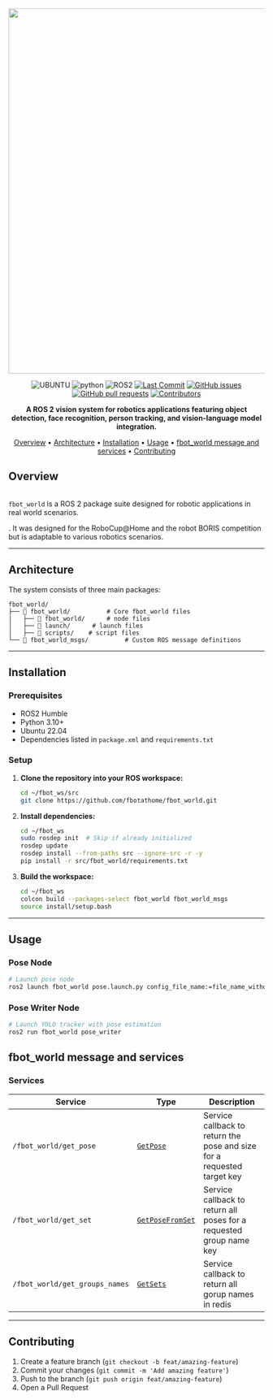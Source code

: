 <div align="center">
<img width="3805" height="719" alt="fbot_world" src="https://github.com/user-attachments/assets/04408a27-c5b0-40f3-8424-e21c23659687" />

![UBUNTU](https://img.shields.io/badge/UBUNTU-22.04-orange?style=for-the-badsge&logo=ubuntu)
![python](https://img.shields.io/badge/python-3.10-blue?style=for-the-badsge&logo=python)
![ROS2](https://img.shields.io/badge/ROS2-Humble-blue?style=for-the-badsge&logo=ros)
[![Last Commit](https://img.shields.io/github/last-commit/fbotathome/fbot_world.svg?style=for-the-badsge)](https://github.com/fbotathome/fbot_world/commits/main)
[![GitHub issues](https://img.shields.io/github/issues/fbotathome/fbot_world)](https://github.com/fbotathome/fbot_world/issues)
[![GitHub pull requests](https://img.shields.io/github/issues-pr/fbotathome/fbot_world)](https://github.com/fbotathome/fbot_world/pulls)
[![Contributors](https://img.shields.io/github/contributors/fbotathome/fbot_world.svg)](https://github.com/fbotathome/fbot_world/graphs/contributors)

**A ROS 2 vision system for robotics applications featuring object detection, face recognition, person tracking, and vision-language model integration.**

[Overview](#overview) • [Architecture](#architecture) • [Installation](#installation) • [Usage](#usage) • [fbot_world message and services](#fbot_world-message-and-services) • [Contributing](#contributing)

</div>

## Overview
######
```fbot_world``` is a ROS 2 package suite designed for robotic applications in real world scenarios. 

. It was designed for the RoboCup@Home and the robot BORIS competition but is adaptable to various robotics scenarios.

---

## Architecture

The system consists of three main packages:

```
fbot_world/
├── 📁 fbot_world/          # Core fbot_world files
|   ├── 📁 fbot_world/      # node files
│   ├── 📁 launch/      # launch files
│   ├── 📁 scripts/    # script files
└── 📁 fbot_world_msgs/          # Custom ROS message definitions
```

---

## Installation

### Prerequisites

- ROS2 Humble
- Python 3.10+
- Ubuntu 22.04
- Dependencies listed in `package.xml` and `requirements.txt`

### Setup

1. **Clone the repository into your ROS workspace:**
   ```bash
   cd ~/fbot_ws/src
   git clone https://github.com/fbotathome/fbot_world.git
   ```

2. **Install dependencies:**
   ```bash
   cd ~/fbot_ws
   sudo rosdep init  # Skip if already initialized
   rosdep update
   rosdep install --from-paths src --ignore-src -r -y
   pip install -r src/fbot_world/requirements.txt
   ```

3. **Build the workspace:**
   ```bash
   cd ~/fbot_ws
   colcon build --packages-select fbot_world fbot_world_msgs
   source install/setup.bash
   ```

---

## Usage

### Pose Node
```bash
# Launch pose node
ros2 launch fbot_world pose.launch.py config_file_name:=file_name_without_dot_yaml
```

### Pose Writer Node
```bash
# Launch YOLO tracker with pose estimation
ros2 run fbot_world pose_writer
```

## fbot_world message and services
### Services

| Service | Type | Description |
|---------|------|-------------|
| `/fbot_world/get_pose` | [`GetPose`](fbot_world_msgs/srv/GetPose.srv) | Service callback to return the pose and size for a requested target key |
| `/fbot_world/get_set` | [`GetPoseFromSet`](fbot_world_msgs/srv/GetPoseFromSet.srv) | Service callback to return all poses for a requested group name key |
| `/fbot_world/get_groups_names` | [`GetSets`](fbot_world_msgs/srv/GetSets.srv) | Service callback to return all gorup names in redis |

---

## Contributing

1. Create a feature branch (`git checkout -b feat/amazing-feature`)
2. Commit your changes (`git commit -m 'Add amazing feature'`)
3. Push to the branch (`git push origin feat/amazing-feature`)
4. Open a Pull Request